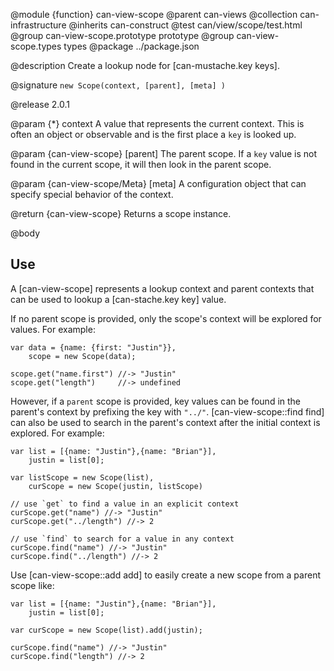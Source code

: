 @module {function} can-view-scope
@parent can-views
@collection can-infrastructure
@inherits can-construct
@test can/view/scope/test.html
@group can-view-scope.prototype prototype
@group can-view-scope.types types
@package ../package.json

@description Create a lookup node for [can-mustache.key keys].

@signature `new Scope(context, [parent], [meta] )`

@release 2.0.1


@param {*} context A value that represents the
current context. This is often an object or observable and is the first
place a `key` is looked up.

@param {can-view-scope} [parent] The parent scope. If a `key` value
is not found in the current scope, it will then look in the parent
scope.

@param {can-view-scope/Meta} [meta] A configuration object that
can specify special behavior of the context.

@return {can-view-scope} Returns a scope instance.

@body

## Use

A [can-view-scope] represents a lookup context and parent contexts
that can be used to lookup a [can-stache.key key] value.

If no parent scope is provided, only the scope's context will be
explored for values.  For example:

    var data = {name: {first: "Justin"}},
    	scope = new Scope(data);

    scope.get("name.first") //-> "Justin"
    scope.get("length")     //-> undefined

However, if a `parent` scope is provided, key values can be
found in the parent's context by prefixing the key with `"../"`. [can-view-scope::find find] can also be used to search in the parent's context after the initial context is explored. For example:

	var list = [{name: "Justin"},{name: "Brian"}],
		justin = list[0];

	var listScope = new Scope(list),
		curScope = new Scope(justin, listScope)

	// use `get` to find a value in an explicit context
	curScope.get("name") //-> "Justin"
	curScope.get("../length") //-> 2

	// use `find` to search for a value in any context
	curScope.find("name") //-> "Justin"
	curScope.find("../length") //-> 2

Use [can-view-scope::add add] to easily create a new scope from a parent scope like:

	var list = [{name: "Justin"},{name: "Brian"}],
		justin = list[0];

	var curScope = new Scope(list).add(justin);

	curScope.find("name") //-> "Justin"
	curScope.find("length") //-> 2
